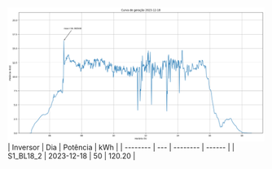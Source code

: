 ![My Image](18_12_2023-S1_BL18_2.png)
| Inversor | Dia | Potência | kWh    |
| -------- | --- | -------- | ------ |
| S1_BL18_2       | 2023-12-18  | 50       | 120.20 |